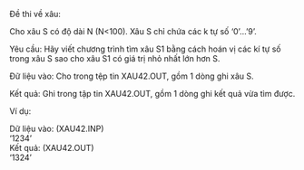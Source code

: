 Đề thi về xâu:

Cho xâu S có độ dài N (N<100). Xâu S chỉ chứa các k tự số ‘0’…’9’.<br/>

Yêu cầu: Hãy viết chương trình tìm xâu S1 bằng cách hoán vị các kí tự số trong xâu S sao cho xâu S1 có giá trị nhỏ nhất lớn hơn S.<br/>

Đữ liệu vào: Cho trong tệp tin XAU42.OUT, gồm 1 dòng ghi xâu S.<br/>

Kết quả: Ghi trong tập tin XAU42.OUT, gồm 1 dòng ghi kết quả vừa tìm được.<br/>

Ví dụ:<br/>

Dữ liệu vào: (XAU42.INP)    <br/>
‘1234’ <br/>
Kết quả: (XAU42.OUT)<br/>
‘1324’<br/>